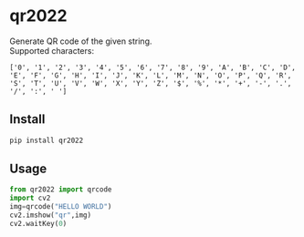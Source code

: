 # qr2022
Generate QR code of the given string.  
Supported characters:
```
['0', '1', '2', '3', '4', '5', '6', '7', '8', '9', 'A', 'B', 'C', 'D', 'E', 'F', 'G', 'H', 'I', 'J', 'K', 'L', 'M', 'N', 'O', 'P', 'Q', 'R', 'S', 'T', 'U', 'V', 'W', 'X', 'Y', 'Z', '$', '%', '*', '+', '-', '.', '/', ':', ' ']
```
## Install
```bat
pip install qr2022
```
## Usage
```python
from qr2022 import qrcode
import cv2
img=qrcode("HELLO WORLD")
cv2.imshow("qr",img)
cv2.waitKey(0)
```
